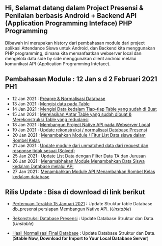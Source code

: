 ## Hi, Selamat datang dalam Project Presensi & Penilaian berbasis Android + Backend API (Application Programming Inteface) PHP Programming
Dibawah ini merupakan history dari pembahasan module dari project aplikasi Attendance Siswa untuk Android, dan Backend kita menggunakan PHP programming, dimana kita memanfaatkan webserver local dan mengelola data side by side menggunakan client android melalui komunikasi API (Application Programming Inteface).

## Pembahasan Module : 12 Jan s d 2 Februari 2021 PH1
* 12 Jan 2021 : <a href="https://github.com/eljitech/attendance/wiki/Pembahasan-Module-:-12-Jan-s-d-2-Februari-2021-PH1#12-jan-2021--preapre--normalisasi-database">Preapre & Normalisasi Database</a>
* 13 Jan 2021 : <a href="https://github.com/eljitech/attendance/wiki/Pembahasan-Module-:-12-Jan-s-d-2-Februari-2021-PH1#13-jan-2021--mengisi-data-pada-table">Mengisi data pada Table </a>
* 14 Jan 2021 : <a href="https://github.com/eljitech/attendance/wiki/Pembahasan-Module-:-12-Jan-s-d-2-Februari-2021-PH1#14-jan-2021--mengisi-data-kedalam-tiap-tiap-table-yang-sudah-di-buat">Mengisi Data kedalam Tiap-tiap Table yang sudah di Buat</a>
* 15 Jan 2021 : <a href="https://github.com/eljitech/attendance/wiki/Pembahasan-Module-:-12-Jan-s-d-2-Februari-2021-PH1#15-jan-2021--merelasikan-antar-table-yang-sudah-dibuat--merekonstruksi-table-yang-redudansi">Merelasikan Antar Table yang sudah dibuat & Merekonstruksi Table yang redudansi</a>
* 18 Jan 2021 : <a href="https://github.com/eljitech/attendance/wiki/Pembahasan-Module-:-12-Jan-s-d-2-Februari-2021-PH1#18-jan-2021--membangun-project-native-api-pada-webserver-local">Membangun Project Native API pada Webserver Local</a>
* 19 Jan 2021 : <a href="https://github.com/eljitech/attendance/wiki/Pembahasan-Module-:-12-Jan-s-d-2-Februari-2021-PH1#19-jan-2021--update-rekonstruksi--normalisasi-database-presensi">Update rekonstruksi / normalisasi Database Presensi</a>
* 20 Jan 2021 : <a href="https://github.com/eljitech/attendance/wiki/Pembahasan-Module-:-12-Jan-s-d-2-Februari-2021-PH1#20-jan-2021--menambahkan-module--fitur-list-data-siswa-dalam-rombel-kelas">Menambahkan Module / Fitur List Data siswa dalam Rombel Kelas</a>
* 21 Jan 2021 : <a href="https://github.com/eljitech/attendance/wiki/Pembahasan-Module-:-12-Jan-s-d-2-Februari-2021-PH1#21-jan-2021--update-module-dari-unmatched-data-dari-request-dan-response-tidak-sesuai-solved">Update module dari unmatched data dari request dan response tidak sesuai (Solved)</a>
* 25 Jan 2021 : <a href="https://github.com/eljitech/attendance/wiki/Pembahasan-Module-:-12-Jan-s-d-2-Februari-2021-PH1#25-jan-2021--update-list-data-dengan-filter-data-ta-dan-jurusan">Update List Data dengan Filter Data TA dan Jurusan</a>
* 26 Jan 2021 : <a href="https://github.com/eljitech/attendance/wiki/Pembahasan-Module-:-12-Jan-s-d-2-Februari-2021-PH1#26-jan-2021--menamabhakan-module-menambahkan-data-siswa-kedalam-database-melalui-api">Menamabhakan Module Menambahkan Data Siswa kedalam Database melalui API</a>
* 27 Jan 2021 : <a href="https://github.com/eljitech/attendance/wiki/Pembahasan-Module-:-12-Jan-s-d-2-Februari-2021-PH1#27-jan-2021--menambahkan-module-api-menambahkan-rombel-kelas-kedalam-database">Menambahkan Module API Menambahkan Rombel Kelas kedalam database</a>

## Rilis Update : Bisa di download di link berikut
* <a href="https://github.com/eljitech/campusystem/releases/tag/150121.2">Pertemuan Terakhir 15 Januari 2021</a> : Update Struktur table Database db_presensi persiapan Membangun Native API. (<i>Unstable</i>)

* <a href="https://github.com/eljitech/campusystem/releases/tag/180121.2">Rekonstruksi Database Presensi</a> : Update Database Struktur dan Data. (<i>Unstable</i>)

* <a href="https://github.com/eljitech/campusystem/releases/tag/190121.2">Hasil Normalisasi Final Database</a> : Update Database Struktur dan Data. (<b>Stable Now, Download for Import to Your Local Database Server</b>)